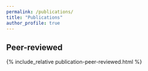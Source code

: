 ```yaml
---
permalink: /publications/
title: "Publications"
author_profile: true
---
```


## Peer-reviewed

{% include_relative publication-peer-reviewed.html %}

